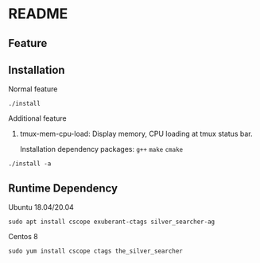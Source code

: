 # README

## Feature


## Installation
Normal feature
```
./install
```
Additional feature
1. tmux-mem-cpu-load: Display memory, CPU loading at tmux status bar.

    Installation dependency packages: `g++` `make` `cmake`
```
./install -a
```


## Runtime Dependency
Ubuntu 18.04/20.04

    sudo apt install cscope exuberant-ctags silver_searcher-ag

Centos 8

    sudo yum install cscope ctags the_silver_searcher
